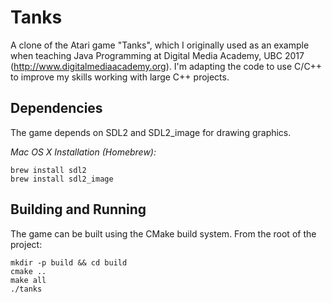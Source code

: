 # Tanks

A clone of the Atari game "Tanks", which I originally used as an example when teaching Java Programming
at Digital Media Academy, UBC 2017 (http://www.digitalmediaacademy.org). I'm adapting the code to use C/C++ to
improve my skills working with large C++ projects.

## Dependencies

The game depends on SDL2 and SDL2_image for drawing graphics.

*Mac OS X Installation (Homebrew):*
```
brew install sdl2
brew install sdl2_image
```

## Building and Running

The game can be built using the CMake build system. From the root of the project:
```
mkdir -p build && cd build
cmake ..
make all
./tanks
```
